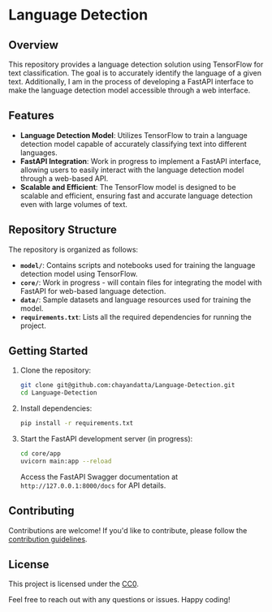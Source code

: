 # Language Detection

## Overview

This repository provides a language detection solution using TensorFlow for text classification. The goal is to accurately identify the language of a given text. Additionally, I am in the process of developing a FastAPI interface to make the language detection model accessible through a web interface.

## Features

- **Language Detection Model**: Utilizes TensorFlow to train a language detection model capable of accurately classifying text into different languages.
- **FastAPI Integration**: Work in progress to implement a FastAPI interface, allowing users to easily interact with the language detection model through a web-based API.
- **Scalable and Efficient**: The TensorFlow model is designed to be scalable and efficient, ensuring fast and accurate language detection even with large volumes of text.

## Repository Structure

The repository is organized as follows:

- **`model/`**: Contains scripts and notebooks used for training the language detection model using TensorFlow.
- **`core/`**: Work in progress - will contain files for integrating the model with FastAPI for web-based language detection.
- **`data/`**: Sample datasets and language resources used for training the model.
- **`requirements.txt`**: Lists all the required dependencies for running the project.

## Getting Started

1. Clone the repository:

   ```bash
   git clone git@github.com:chayandatta/Language-Detection.git
   cd Language-Detection
   ```

2. Install dependencies:

   ```bash
   pip install -r requirements.txt
   ```

3. Start the FastAPI development server (in progress):

   ```bash
   cd core/app
   uvicorn main:app --reload
   ```

   Access the FastAPI Swagger documentation at `http://127.0.0.1:8000/docs` for API details.

## Contributing

Contributions are welcome! If you'd like to contribute, please follow the [contribution guidelines](CONTRIBUTING.md).

## License

This project is licensed under the [CC0](LICENSE).

Feel free to reach out with any questions or issues. Happy coding!
